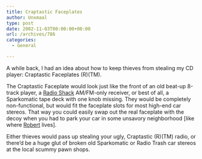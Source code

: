 ```yaml
---
title: Craptastic Faceplates
author: Unxmaal
type: post
date: 2002-11-03T00:00:00+00:00
url: /archives/786
categories:
  - General

---
```

A while back, I had an idea about how to keep thieves from stealing my CD player: Craptastic Faceplates (R)(TM). 

The Craptastic Faceplate would look just like the front of an old beat-up 8-track player, a [Radio Shack][1] AM/FM-only receiver, or best of all, a Sparkomatic tape deck with one knob missing. They would be completely non-functional, but would fit the faceplate slots for most high-end car stereos. That way you could easily swap out the real faceplate with the decoy when you had to park your car in some unsavory neighborhood [like where [Robert][2] lives]. 

Either thieves would pass up stealing your ugly, Craptastic (R)(TM) radio, or there&#8217;d be a huge glut of broken old Sparkomatic or Radio Trash car stereos at the local scummy pawn shops.

 [1]: http://radioshack.com/
 [2]: http://ipsek.net